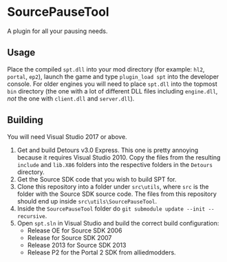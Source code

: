SourcePauseTool
===============

A plugin for all your pausing needs.

## Usage
Place the compiled `spt.dll` into your mod directory (for example: `hl2`, `portal`, `ep2`), launch the game and type `plugin_load spt` into the developer console. For older engines you will need to place `spt.dll` into the topmost `bin` directory (the one with a lot of different DLL files including `engine.dll`, *not* the one with `client.dll` and `server.dll`).

## Building
You will need Visual Studio 2017 or above.
1. Get and build Detours v3.0 Express. This one is pretty annoying because it requires Visual Studio 2010. Copy the files from the resulting `include` and `lib.X86` folders into the respective folders in the `Detours` directory.
2. Get the Source SDK code that you wish to build SPT for.
3. Clone this repository into a folder under `src\utils`, where `src` is the folder with the Source SDK source code. The files from this repository should end up inside `src\utils\SourcePauseTool`.
4. Inside the `SourcePauseTool` folder do `git submodule update --init --recursive`.
5. Open `spt.sln` in Visual Studio and build the correct build configuration:
   - Release OE for Source SDK 2006
   - Release for Source SDK 2007
   - Release 2013 for Source SDK 2013
   - Release P2 for the Portal 2 SDK from alliedmodders.